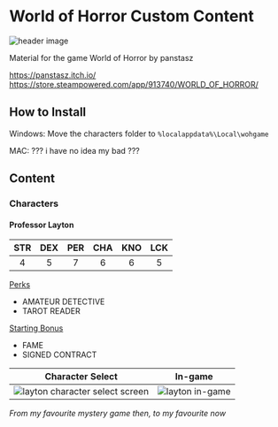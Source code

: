 # World of Horror Custom Content

![header image](https://cdn.akamai.steamstatic.com/steam/apps/913740/header.jpg?t=1703236730)

Material for the game World of Horror by panstasz

https://panstasz.itch.io/
https://store.steampowered.com/app/913740/WORLD_OF_HORROR/


## How to Install

Windows: Move the characters folder to `%localappdata%\Local\wohgame`

MAC: ??? i have no idea my bad ???

## Content

### Characters

#### Professor Layton
STR | DEX | PER | CHA | KNO | LCK
:--:|:--: |:--: |:--: |:--: |:--:
4   |5    |7    |6    |6    |5

<ins>Perks</ins>
* AMATEUR DETECTIVE
* TAROT READER

<ins>Starting Bonus</ins>
* FAME
* SIGNED CONTRACT

Character Select |  In-game
:-----:|:-----:
![layton character select screen](https://i.imgur.com/0AusXN3.png)|![layton in-game](https://i.imgur.com/D0zqpaa.png)

*From my favourite mystery game then, to my favourite now*
